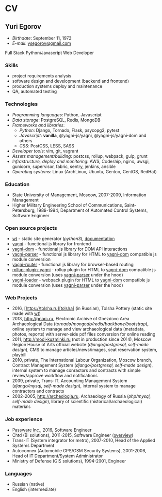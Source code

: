 # CV

## Yuri Egorov

- *Birthdate*: September 11, 1972
- *E-mail*: ysegorov@gmail.com


Full Stack Python/Javascript Web Developer

### Skills

- project requirements analysis
- software design and development (backend and frontend)
- production systems deploy and maintenance
- QA, automated testing

### Technologies

- *Programming languages*: Python, Javascript
- *Data storage*: PostgreSQL, Redis, MongoDB
- *Frameworks and libraries*:
    * *Python*: Django, Tornado, Flask, psycopg2, pytest
    * *Javascript*: **vanilla**, @yagni-js/yagni, @yagni-js/yagni-dom and others
    * *CSS*: PostCSS, LESS, SASS
- *Developer tools*: vim, git, vagrant
- *Assets management/building*: postcss, rollup, webpack, gulp, grunt
- *Infrastructure, deploy and monitoring*: AWS, Codeship, nginx, uwsgi,
  gunicorn, supervisor, fabric, sentry, jenkins, ansible
- *Operating systems*: Linux (ArchLinux, Ubuntu, Gentoo, CentOS, RedHat)

### Education

- State University of Management, Moscow, 2007-2009, Information Management
- Higher Military Engineering School of Communications, Saint-Petersburg,
  1989-1994, Department of Automated Control Systems, Software Engineer

### Open source projects

- [wt][wt] - static site generator (*python3*), [documentation][wt-docs]
- [yagni][yagni] - functional js library for frontend
- [yagni-dom][yagni-dom] - functional js library for DOM API interactions
- [yagni-parser][yagni-parser] - functional js library for HTML to
  [yagni-dom][yagni-dom] compatible js module conversion
- [yagni-router][yagni-router] - functional js library for browser-based
  routing
- [rollup-plugin-yagni][rollup-plugin-yagni] - rollup plugin for HTML to
  [yagni-dom][yagni-dom] compatible js module conversion (uses
  [yagni-parser][yagni-parser] under the hood)
- [yagni-loader][yagni-loader] - webpack plugin for HTML to
  [yagni-dom][yagni-dom] compatible js module conversion (uses
  [yagni-parser][yagni-parser] under the hood)

### Web Projects

- 2016, [https://tolsha.ru][tolsha] (in Russian),
  Tolsha Pottery (static site made with [wt][wt])
- 2013, http://gnarc.ru, Electronic Archive of Gnezdovo Area Archaeological Data
  (*tornado/mongodb/redis/backbone/bootstrap*), online system to manage and view
  archaeological data (metadata, photos, reports) with server-side pdf files
  conversion for online reading
- 2011, http://modi-kuzminki.ru (not in production since 2014),
  Moscow Region House of Arts official website (*django/postgresql, self-made design*),
  CMS to manage articles/news/images, seat reservation system, playbill
- 2010, private, The International Labour Organization, Moscow branch, Contract
  Management System (*django/postgresql, self-made design*), internal system to
  manage conractors and contracts with simple review/approve workflow and
  notifications
- 2009, private, Trans-IT, Accounting Management System (*django/mysql,
  self-made design*), internal system to manage contractors and contracts
- 2002-2005, http://archeologia.ru, Archaeology of Russia (*php/mysql, self-made
  design*), library of scientific (historical/archaeological) materials

### Job experience

- [Passware Inc.][passware], 2016, Software Engineer
- Chtd (BI solutions), 2011-2015, Software Engineer ([overview][chtd])
- Trans-IT (System integrator for metro), 2007-2010,
  Head of the Applied Systems Department
- Autoconnex (Automobile GPS/GSM Security Systems), 2001-2006,
  Head of IT Department/System Administrator
- Ministry of Defense (GIS solutions), 1994-2001, Engineer

### Languages

- Russian (native)
- English (intermediate)


[chtd]: /2015/chtd/
[wt]: https://github.com/ysegorov/wt/
[wt-docs]: https://ysegorov.github.io/wt-docs/
[tolsha]: https://tolsha.ru
[passware]: https://www.passware.com
[yagni]: https://github.com/ysegorov/yagni/
[yagni-dom]: https://github.com/ysegorov/yagni-dom/
[yagni-parser]: https://github.com/ysegorov/yagni-parser/
[yagni-router]: https://github.com/ysegorov/yagni-router/
[yagni-loader]: https://github.com/ysegorov/yagni-loader/
[rollup-plugin-yagni]: https://github.com/ysegorov/rollup-plugin-yagni/

